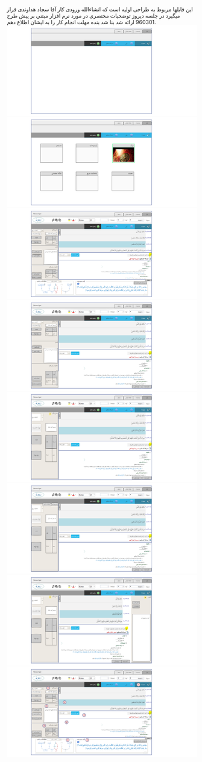این فایلها مربوط به طراحی اولیه است که انشاءالله ورودی کار آقا سجاد هداوندی قرار میگیرد
در جلسه دیروز توضحیات مختصری در مورد نرم افزار مبتنی بر پیش طرح 960301 ارائه شد
بنا شد بنده مهلت انجام کار را به ایشان اطلاع دهم.
![main page](mainpage.png)
![new tab](new_tab.png)
![quran](quran.png)
![quran 1](quran_1.png)
![quran 2](quran_2.png)
![quran 3](quran_3.png)
![quran 4](quran_4.png)
![quran normal page](qurannormalpage.png)
